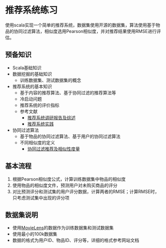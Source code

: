 # 推荐系统练习

使用scala实现一个简单的推荐系统，数据集使用开源的数据集，算法使用基于物品的协同过滤算法，相似度选用Pearson相似度，并对推荐结果使用RMSE进行评估。

## 预备知识

- Scala基础知识
- 数据挖掘的基础知识
	- 训练数据集、测试数据集的概念
- 推荐系统的基本知识
	- 基于内容的推荐算法、基于协同过滤的推荐算法等
	- 冷启动问题
	- 推荐系统的评价指标
	- 参考文献
		- [推荐系统调研报告及综述](http://yongfeng.me/attach/rs-survey-zhang.pdf)
		- [推荐系统实践](http://book.douban.com/subject/10769749/)
- 协同过滤算法
	- 基于物品的协同过滤算法、基于用户的协同过滤算法
	- 不同相似度的定义
        - [协同过滤推荐及相似性度量](http://my.oschina.net/dillan/blog/164263)

## 基本流程

1. 根据Pearson相似度公式，计算训练数据集中物品的相似度
2. 使用物品的相似度文件，预测用户对未购买商品的评分
3. 对比预测评分和测试集的用户评分数据，计算两者的RMSE；计算RMSE时，只考虑测试集中出现的评分项

## 数据集说明

- 使用[MovieLens](http://grouplens.org/datasets/movielens/)的数据作为训练数据集和测试数据集
- 使用最小的100k数据集
- 数据的格式为用户ID、物品ID、评分等，详细的格式参考网站文档


